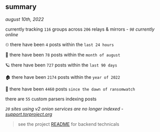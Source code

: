 
## summary
_august 10th, 2022_

currently tracking `116` groups across `206` relays & mirrors - _`98` currently online_

⏲ there have been `4` posts within the `last 24 hours`

🦈 there have been `78` posts within the `month of august`

🪐 there have been `727` posts within the `last 90 days`

🏚 there have been `2174` posts within the `year of 2022`

🦕 there have been `4460` posts `since the dawn of ransomwatch`

there are `55` custom parsers indexing posts

_`20` sites using v2 onion services are no longer indexed - [support.torproject.org](https://support.torproject.org/onionservices/v2-deprecation/)_

> see the project [README](https://github.com/joshhighet/ransomwatch#ransomwatch--) for backend technicals
